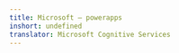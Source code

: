 ```yaml
---
title: Microsoft — powerapps
inshort: undefined
translator: Microsoft Cognitive Services
---
```




